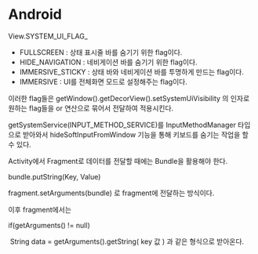 <h1>Android</h1>

View.SYSTEM_UI_FLAG_

- FULLSCREEN : 상태 표시줄 바를 숨기기 위한 flag이다.
- HIDE_NAVIGATION : 네비게이션 바를 숨기기 위한 flag이다.
- IMMERSIVE_STICKY : 상태 바와 네비게이션 바를 투명하게 만드는 flag이다.
- IMMERSIVE : UI를 전체화면 모드로 설정해주는 flag이다.

이러한 flag들은 getWindow().getDecorView().setSystemUiVisibility 의 인자로 원하는 flag들을 or 연산으로 묶어서 전달하여 적용시킨다.



getSystemService(INPUT_METHOD_SERVICE)를 InputMethodManager 타입으로 받아와서 hideSoftInputFromWindow 기능을 통해 키보드를 숨기는 작업을 할 수 있다.



Activity에서 Fragment로 데이터를 전달할 때에는 Bundle을 활용해야 한다.

bundle.putString(Key, Value)

fragment.setArguments(bundle) 로 fragment에 전달하는 방식이다.

이후 fragment에서는 

if(getArguments() != null)

​	String data = getArguments().getString( key 값 ) 과 같은 형식으로 받아온다.